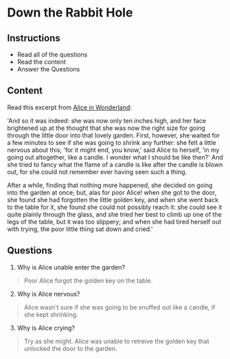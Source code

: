 # Down the Rabbit Hole

## Instructions

- Read all of the questions
- Read the content
- Answer the Questions

## Content

Read this excerpt from [Alice in Wonderland](https://www.cs.cmu.edu/~rgs/alice-I.html):

'And so it was indeed: she was now only ten inches high, and her face brightened up at the thought that she was now the right size for going through the little door into that lovely garden. First, however, she waited for a few minutes to see if she was going to shrink any further: she felt a little nervous about this; 'for it might end, you know,' said Alice to herself, 'in my going out altogether, like a candle. I wonder what I should be like then?' And she tried to fancy what the flame of a candle is like after the candle is blown out, for she could not remember ever having seen such a thing.

After a while, finding that nothing more happened, she decided on going into the garden at once; but, alas for poor Alice! when she got to the door, she found she had forgotten the little golden key, and when she went back to the table for it, she found she could not possibly reach it: she could see it quite plainly through the glass, and she tried her best to climb up one of the legs of the table, but it was too slippery; and when she had tired herself out with trying, the poor little thing sat down and cried.'

## Questions

1. Why is Alice unable enter the garden?
> Poor Alice forgot the golden key on the table.

2. Why is Alice nervous?
> Alice wasn't sure if she was going to be snuffed out like a candle, if she kept shrinking.

3. Why is Alice crying?
> Try as she might.  Alice was unable to retreive the golden key that unlocked the door to the garden.
